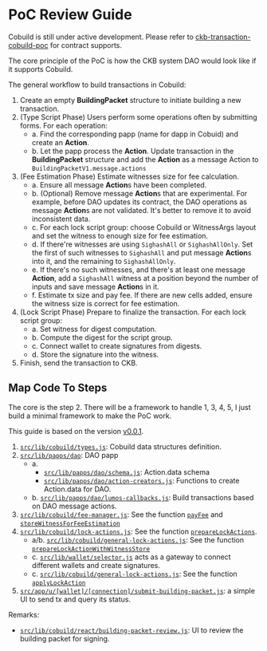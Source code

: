 # PoC Review Guide

Cobuild is still under active development. Please refer to [ckb-transaction-cobuild-poc](https://github.com/cryptape/ckb-transaction-cobuild-poc) for contract supports.

The core principle of the PoC is how the CKB system DAO would look like if it supports Cobuild.

The general workflow to build transactions in Cobuild:

1. Create an empty **BuildingPacket** structure to initiate building a new transaction.
2. (Type Script Phase) Users perform some operations often by submitting forms. For each operation:
    - a. Find the corresponding papp (name for dapp in Cobuid) and create an **Action**.
    - b. Let the papp process the **Action**. Update transaction in the **BuildingPacket** structure and add the **Action** as a message Action to `BuildingPacketV1.message.actions`
3. (Fee Estimation Phase) Estimate witnesses size for fee calculation.
    - a. Ensure all message **Action**s have been completed.
    - b. (Optional) Remove message **Action**s that are experimental. For example, before DAO updates its contract, the DAO operations as message **Action**s are not validated. It's better to remove it to avoid inconsistent data.
    - c. For each lock script group: choose Cobuild or WitnessArgs layout and set the witness to enough size for fee estimation.
    - d. If there're witnesses are using `SighashAll` or `SighashAllOnly`. Set the first of such witnesses to `SighashAll` and put message **Action**s into it, and the remaining to `SighashAllOnly`.
    - e. If there's no such witnesses, and there's at least one message **Action**, add a `SighashAll` witness at a position beyond the number of inputs and save message **Action**s in it.
    - f. Estimate tx size and pay fee. If there are new cells added, ensure the witness size is correct for fee estimation.
4. (Lock Script Phase) Prepare to finalize the transaction. For each lock script group:
    - a. Set witness for digest computation.
    - b. Compute the digest for the script group.
    - c. Connect wallet to create signatures from digests.
    - d. Store the signature into the witness.
5. Finish, send the transaction to CKB.

## Map Code To Steps

The core is the step 2. There will be a framework to handle 1, 3, 4, 5, I just build a minimal framework to make the PoC work.

This guide is based on the version [v0.0.1](https://github.com/cryptape/ckb-dao-cobuild-poc/tree/v0.0.1).

1. [`src/lib/cobuild/types.js`](../src/lib/cobuild/types.js): Cobuild data structures definition.
2. [`src/lib/papps/dao`](../src/lib/papps/dao): DAO papp
    - a.
        - [`src/lib/papps/dao/schema.js`](../src/lib/papps/dao/schema.js): Action.data schema
        - [`src/lib/papps/dao/action-creators.js`](../src/lib/papps/dao/action-creators.js): Functions to create Action.data for DAO.
    - b. [`src/lib/papps/dao/lumos-callbacks.js`](../src/lib/papps/dao/lumos-callbacks.js): Build transactions based on DAO message actions.
3. [`src/lib/cobuild/fee-manager.js`](../src/lib/cobuild/fee-manager.js): See the function [`payFee`](https://github.com/cryptape/ckb-dao-cobuild-poc/blob/v0.0.1/src/lib/cobuild/fee-manager.js#L9) and [`storeWitnessForFeeEstimation`](https://github.com/cryptape/ckb-dao-cobuild-poc/blob/c7aaacbcf4a2a9c90674e7d732b58b800cb94fe4/src/lib/cobuild/fee-manager.js#L46)
4. [`src/lib/cobuild/lock-actions.js`](../src/lib/cobuild/lock-actions.js): See the function [`prepareLockActions`](https://github.com/cryptape/ckb-dao-cobuild-poc/blob/c7aaacbcf4a2a9c90674e7d732b58b800cb94fe4/src/lib/cobuild/lock-actions.js#L12).
    - a/b. [`src/lib/cobuild/general-lock-actions.js`](../src/lib/cobuild/general-lock-actions.js): See the function [`prepareLockActionWithWitnessStore`](https://github.com/cryptape/ckb-dao-cobuild-poc/blob/c7aaacbcf4a2a9c90674e7d732b58b800cb94fe4/src/lib/cobuild/general-lock-actions.js#L25)
    - c. [`src/lib/wallet/selector.js`](../src/lib/wallet/selector.js) acts as a gateway to connect different wallets and create signatures.
    - c. [`src/lib/cobuild/general-lock-actions.js`](../src/lib/cobuild/general-lock-actions.js): See the function [`applyLockAction`](https://github.com/cryptape/ckb-dao-cobuild-poc/blob/c7aaacbcf4a2a9c90674e7d732b58b800cb94fe4/src/lib/cobuild/general-lock-actions.js#L84)
5. [`src/app/u/[wallet]/[connection]/submit-building-packet.js`](../src/app/u/%5Bwallet%5D/%5Bconnection%5D/submit-building-packet.js): a simple UI to send tx and query its status.

Remarks:

- [`src/lib/cobuild/react/building-packet-review.js`](https://github.com/cryptape/ckb-dao-cobuild-poc/blob/v0.0.1/src/lib/cobuild/react/building-packet-review.js): UI to review the building packet for signing.
